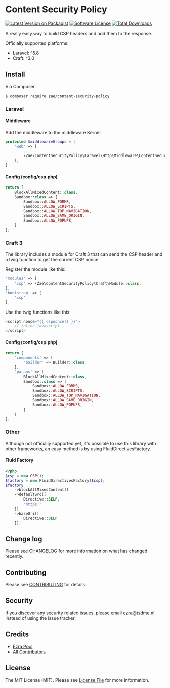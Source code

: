 # Content Security Policy

[![Latest Version on Packagist][ico-version]][link-packagist]
[![Software License][ico-license]](LICENSE.md)
[![Total Downloads][ico-downloads]][link-downloads]

A really easy way to build CSP headers and add them to the response.

Officially supported platforms:
- Laravel: ^5.8
- Craft: ^3.0

## Install

Via Composer

``` bash
$ composer require zae/content-security-policy
```

### Laravel

#### Middleware 

Add the middleware to the middleware Kernel.

~~~php
protected $middlewareGroups = [
    'web' => [
        ...
        \Zae\ContentSecurityPolicy\Laravel\Http\Middleware\ContentSecurityPolicy::class
    ],
]
~~~

#### Config (config/csp.php)

~~~php
return [
	BlockAllMixedContent::class,
    Sandbox::class => [
        Sandbox::ALLOW_FORMS,
        Sandbox::ALLOW_SCRIPTS,
        Sandbox::ALLOW_TOP_NAVIGATION,
        Sandbox::ALLOW_SAME_ORIGIN,
        Sandbox::ALLOW_POPUPS,
    ]
];
~~~

### Craft 3
The library includes a module for Craft 3 that can send the CSP header and a twig
function to get the current CSP nonce.

Register the module like this:

~~~php
'modules' => [
    'csp' => \Zae\ContentSecurityPolicy\Craft\Module::class,
],
'bootstrap' => [
    'csp'
]
~~~

Use the twig functions like this:

~~~php
<script nonce="{{ cspnonce() }}">
    // inline javascript
</script>
~~~

#### Config (config/csp.php)

~~~php
return [
    'components' => [
        'builder' => Builder::class,
    ],
    'params' => [
        BlockAllMixedContent::class,
        Sandbox::class => [
            Sandbox::ALLOW_FORMS,
            Sandbox::ALLOW_SCRIPTS,
            Sandbox::ALLOW_TOP_NAVIGATION,
            Sandbox::ALLOW_SAME_ORIGIN,
            Sandbox::ALLOW_POPUPS,
        ]
    ]
];
~~~

### Other

Although not officially supported yet, it's possible to use this library with other frameworks,
an easy method is by using FluidDirectivesFactory.

#### Fluid Factory

~~~php
<?php
$csp = new CSP();
$factory = new FluidDirectivesFactory($csp);
$factory
    ->blockAllMixedContent()
    ->defaultSrc([
        Directive::SELF,
        'https:'
    ])
    ->baseUri([
        Directive::SELF
    ]);
~~~

## Change log

Please see [CHANGELOG](CHANGELOG.md) for more information on what has changed recently.

## Contributing

Please see [CONTRIBUTING](CONTRIBUTING.md) for details.

## Security

If you discover any security related issues, please email ezra@tsdme.nl instead of using the issue tracker.

## Credits

- [Ezra Pool][link-author]
- [All Contributors][link-contributors]

## License

The MIT License (MIT). Please see [License File](LICENSE.md) for more information.

[ico-version]: https://img.shields.io/packagist/v/zae/content-security-policy.svg?style=flat-square
[ico-license]: https://img.shields.io/badge/license-MIT-brightgreen.svg?style=flat-square
[ico-downloads]: https://img.shields.io/packagist/dt/zae/content-security-policy.svg?style=flat-square

[link-packagist]: https://packagist.org/packages/zae/content-security-policy
[link-downloads]: https://packagist.org/packages/zae/content-security-policy
[link-author]: https://github.com/zae
[link-contributors]: ../../contributors
